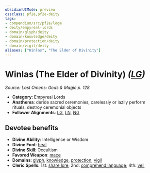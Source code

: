 ```yaml
---
obsidianUIMode: preview
cssclass: pf2e,pf2e-deity
tags:
- compendium/src/pf2e/logm
- deity/empyreal-lords
- domain/glyph/deity
- domain/knowledge/deity
- domain/protection/deity
- domain/vigil/deity
aliases: ["Winlas", "The Elder of Divinity"]
---
```

# Winlas (The Elder of Divinity) *([LG](rules/traits/lawful-goo-b1.md))*  
*Source: Lost Omens: Gods & Magic p. 128*  

- **Category**: Empyreal Lords
- **Anathema**: deride sacred ceremonies, carelessly or lazily perform rituals, destroy ceremonial objects
- **Follower Alignments**: [LG](rules/traits/lawful-goo-b1.md), [LN](rules/traits/lawful-neutral-b1.md), [NG](rules/traits/neutral-good-b1.md)

## Devotee benefits

- **Divine Ability**: Intelligence or Wisdom
- **Divine Font**: [heal](../../spells/heal.md)
- **Divine Skill**: Occultism
- **Favored Weapon**: [mace](../../equipment/items/mace.md)
- **Domains**: [glyph](../domains.md#Glyph), [knowledge](../domains.md#Knowledge), [protection](../domains.md#Protection), [vigil](../domains.md#Vigil)
- **Cleric Spells**: 1st: [share lore](../../spells/share-lore-logm.md); 2nd: [comprehend language](../../spells/comprehend-language.md); 4th: [veil](../../spells/veil.md)